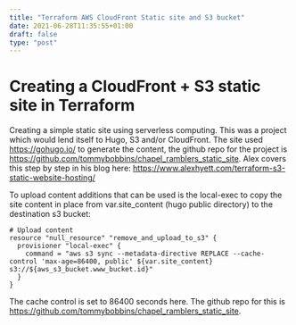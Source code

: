 ```yaml
---
title: "Terraform AWS CloudFront Static site and S3 bucket"
date: 2021-06-28T11:35:55+01:00
draft: false
type: "post"
---
```


# Creating a CloudFront + S3 static site in Terraform

Creating a simple static site using serverless computing. This was a project which would lend itself to Hugo, S3 and/or CloudFront. The site used https://gohugo.io/ to generate the content, the github repo for the project is https://github.com/tommybobbins/chapel_ramblers_static_site. Alex covers this step by step in his blog here: https://www.alexhyett.com/terraform-s3-static-website-hosting/

To upload content additions that can be used is the local-exec to copy the site content in place from var.site_content (hugo public directory) to the destination s3 bucket:

```
# Upload content
resource "null_resource" "remove_and_upload_to_s3" {
  provisioner "local-exec" {
    command = "aws s3 sync --metadata-directive REPLACE --cache-control 'max-age=86400, public' ${var.site_content} s3://${aws_s3_bucket.www_bucket.id}"
  }
}
```

The cache control is set to 86400 seconds here. The github repo for this is https://github.com/tommybobbins/chapel_ramblers_static_site.
